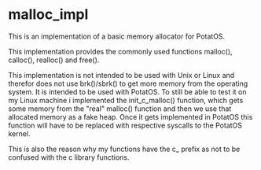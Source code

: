 # malloc_impl
This is an implementation of a basic memory allocator for PotatOS.

This implementation provides the commonly used functions malloc(), calloc(), realloc() and free().

This implementation is not intended to be used with Unix or Linux and therefor does not use brk()/sbrk() to get more memory from the operating system.
It is intended to be used with PotatOS. To still be able to test it on my Linux machine i implemented the init_c_malloc() function, which gets
some memory from the "real" malloc() function and then we use that allocated memory as a fake heap.
Once it gets implemented in PotatOS this function will have to be replaced with respective syscalls to the PotatOS kernel.

This is also the reason why my functions have the c_ prefix as not to be confused with the c library functions.

